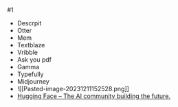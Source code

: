 #1
- Descrpit
- Otter
- Mem
- Textblaze
- Vribble
- Ask you pdf
- Gamma
- Typefully
- Midjourney
- ![[Pasted-image-20231211152528.png]]
- [Hugging Face – The AI community building the future.](https://huggingface.co/) 